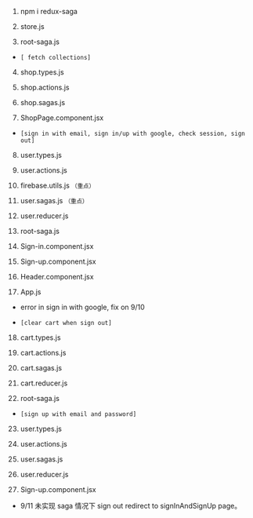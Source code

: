 1. npm i redux-saga

2. store.js

3. root-saga.js

- `[ fetch collections]`

4. shop.types.js

5. shop.actions.js

6. shop.sagas.js

7. ShopPage.component.jsx


- `[sign in with email, sign in/up with google, check session, sign out]`

8. user.types.js

9. user.actions.js

10. firebase.utils.js `（重点）`

11. user.sagas.js `（重点）`

12. user.reducer.js

13. root-saga.js

14. Sign-in.component.jsx 

15. Sign-up.component.jsx 

16. Header.component.jsx

17. App.js


- error in sign in with google, fix on 9/10

- `[clear cart when sign out]`

18. cart.types.js

19. cart.actions.js

20. cart.sagas.js

21. cart.reducer.js

22. root-saga.js

- `[sign up with email and password]`

23. user.types.js

24. user.actions.js

25. user.sagas.js

26. user.reducer.js

27. Sign-up.component.jsx

- 9/11 未实现 saga 情况下 sign out redirect to signInAndSignUp page。